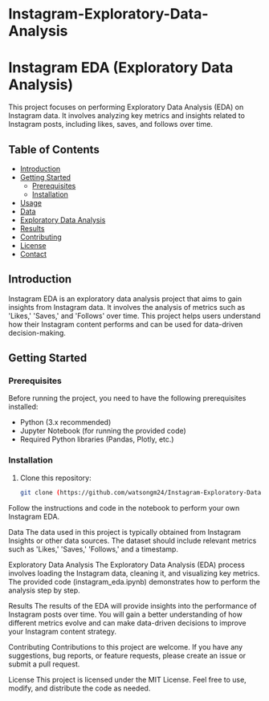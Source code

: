 # Instagram-Exploratory-Data-Analysis
# Instagram EDA (Exploratory Data Analysis)

This project focuses on performing Exploratory Data Analysis (EDA) on Instagram data. It involves analyzing key metrics and insights related to Instagram posts, including likes, saves, and follows over time.

## Table of Contents
- [Introduction](#introduction)
- [Getting Started](#getting-started)
  - [Prerequisites](#prerequisites)
  - [Installation](#installation)
- [Usage](#usage)
- [Data](#data)
- [Exploratory Data Analysis](#exploratory-data-analysis)
- [Results](#results)
- [Contributing](#contributing)
- [License](#license)
- [Contact](#contact)

## Introduction

Instagram EDA is an exploratory data analysis project that aims to gain insights from Instagram data. It involves the analysis of metrics such as 'Likes,' 'Saves,' and 'Follows' over time. This project helps users understand how their Instagram content performs and can be used for data-driven decision-making.

## Getting Started

### Prerequisites

Before running the project, you need to have the following prerequisites installed:

- Python (3.x recommended)
- Jupyter Notebook (for running the provided code)
- Required Python libraries (Pandas, Plotly, etc.)

### Installation

1. Clone this repository:
   ```bash
   git clone (https://github.com/watsongm24/Instagram-Exploratory-Data-Analysis.git)

Follow the instructions and code in the notebook to perform your own Instagram EDA.

Data
The data used in this project is typically obtained from Instagram Insights or other data sources. The dataset should include relevant metrics such as 'Likes,' 'Saves,' 'Follows,' and a timestamp.

Exploratory Data Analysis
The Exploratory Data Analysis (EDA) process involves loading the Instagram data, cleaning it, and visualizing key metrics. The provided code (instagram_eda.ipynb) demonstrates how to perform the analysis step by step.

Results
The results of the EDA will provide insights into the performance of Instagram posts over time. You will gain a better understanding of how different metrics evolve and can make data-driven decisions to improve your Instagram content strategy.

Contributing
Contributions to this project are welcome. If you have any suggestions, bug reports, or feature requests, please create an issue or submit a pull request.

License
This project is licensed under the MIT License. Feel free to use, modify, and distribute the code as needed.

